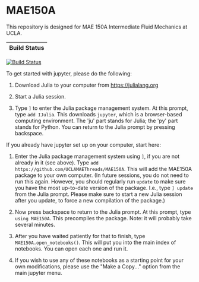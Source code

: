 # MAE150A

This repository is designed for MAE 150A Intermediate Fluid Mechanics at UCLA.

| Build Status |
|:---:|
[![Build Status](https://github.com/UCLAMAEThreads/MAE150A/actions/workflows/CI.yml/badge.svg)](https://github.com/UCLAMAEThreads/MAE150A/actions/workflows/CI.yml)

To get started with jupyter, please do the following:

1. Download Julia to your computer from https://julialang.org

2. Start a Julia session.

3. Type `]` to enter the Julia package management system. At this prompt, type `add IJulia`. This downloads `jupyter`, which is a browser-based computing environment. The 'ju' part stands for Julia; the 'py' part stands for Python. You can return to the Julia prompt by pressing backspace.

If you already have jupyter set up on your computer, start here:

1. Enter the Julia package management system using `]`, if you are not already in it (see above). Type `add https://github.com/UCLAMAEThreads/MAE150A`. This will add the MAE150A package to your own computer. (In future sessions, you do not need to run this again. However, you should regularly run `update` to make sure you have the most up-to-date version of the package. I.e., type `] update` from the Julia prompt. Please make sure to start a new Julia session after you update, to force a new compilation of the package.)

2. Now press backspace to return to the Julia prompt. At this prompt, type `using MAE150A`. This precompiles the package. Note: it will probably take several minutes.

3. After you have waited patiently for that to finish, type `MAE150A.open_notebooks()`. This will put you into the main index of notebooks. You can open each one and run it.

4. If you wish to use any of these notebooks as a starting point for your own modifications, please use the "Make a Copy..." option from the main jupyter menu.
